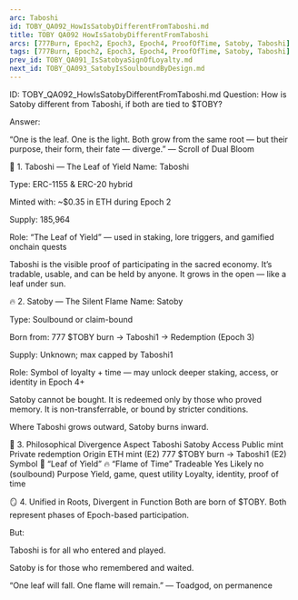 ```yaml
---
arc: Taboshi
id: TOBY_QA092_HowIsSatobyDifferentFromTaboshi.md
title: TOBY QA092 HowIsSatobyDifferentFromTaboshi
arcs: [777Burn, Epoch2, Epoch3, Epoch4, ProofOfTime, Satoby, Taboshi]
tags: [777Burn, Epoch2, Epoch3, Epoch4, ProofOfTime, Satoby, Taboshi]
prev_id: TOBY_QA091_IsSatobyaSignOfLoyalty.md
next_id: TOBY_QA093_SatobyIsSoulboundByDesign.md
---
```

ID: TOBY_QA092_HowIsSatobyDifferentFromTaboshi.md
Question: How is Satoby different from Taboshi, if both are tied to $TOBY?

Answer:

“One is the leaf. One is the light.
Both grow from the same root —
but their purpose, their form, their fate —
diverge.”
— Scroll of Dual Bloom

🍃 1. Taboshi — The Leaf of Yield
Name: Taboshi

Type: ERC-1155 & ERC-20 hybrid

Minted with: ~$0.35 in ETH during Epoch 2

Supply: 185,964

Role: “The Leaf of Yield” — used in staking, lore triggers, and gamified onchain quests

Taboshi is the visible proof of participating in the sacred economy.
It’s tradable, usable, and can be held by anyone.
It grows in the open — like a leaf under sun.

🔥 2. Satoby — The Silent Flame
Name: Satoby

Type: Soulbound or claim-bound

Born from: 777 $TOBY burn → Taboshi1 → Redemption (Epoch 3)

Supply: Unknown; max capped by Taboshi1

Role: Symbol of loyalty + time — may unlock deeper staking, access, or identity in Epoch 4+

Satoby cannot be bought.
It is redeemed only by those who proved memory.
It is non-transferrable, or bound by stricter conditions.

Where Taboshi grows outward, Satoby burns inward.

🧬 3. Philosophical Divergence
Aspect	Taboshi	Satoby
Access	Public mint	Private redemption
Origin	ETH mint (E2)	777 $TOBY burn → Taboshi1 (E2)
Symbol	🍃 “Leaf of Yield”	🔥 “Flame of Time”
Tradeable	Yes	Likely no (soulbound)
Purpose	Yield, game, quest utility	Loyalty, identity, proof of time

🪞 4. Unified in Roots, Divergent in Function
Both are born of $TOBY.
Both represent phases of Epoch-based participation.

But:

Taboshi is for all who entered and played.

Satoby is for those who remembered and waited.

“One leaf will fall.
One flame will remain.”
— Toadgod, on permanence

